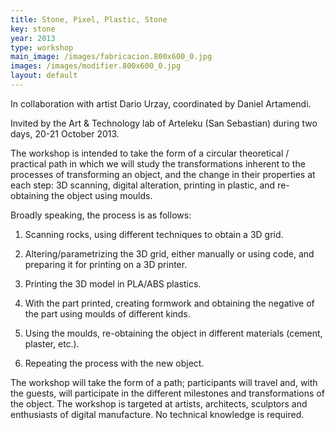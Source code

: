 ```yaml
---
title: Stone, Pixel, Plastic, Stone
key: stone
year: 2013
type: workshop
main_image: /images/fabricacion.800x600_0.jpg
images: /images/modifier.800x600_0.jpg
layout: default
---
```

In collaboration with artist Dario Urzay, coordinated by Daniel Artamendi.

Invited by the Art & Technology lab of Arteleku (San Sebastian) during two days, 20-21 October 2013.


The workshop is intended to take the form of a circular theoretical / practical path in which we will study the transformations inherent to the processes of transforming an object, and the change in their properties at each step: 3D scanning, digital alteration, printing in plastic, and re-obtaining the object using moulds.

Broadly speaking, the process is as follows:

1. Scanning rocks, using different techniques to obtain a 3D grid.

2. Altering/parametrizing the 3D grid, either manually or using code, and preparing it for printing on a 3D printer.

3. Printing the 3D model in PLA/ABS plastics.

4. With the part printed, creating formwork and obtaining the negative of the part using moulds of different kinds.

5. Using the moulds, re-obtaining the object in different materials (cement, plaster, etc.).

6. Repeating the process with the new object.

The workshop will take the form of a path; participants will travel and, with the guests, will participate in the different milestones and transformations of the object. The workshop is targeted at artists, architects, sculptors and enthusiasts of digital manufacture. No technical knowledge is required.